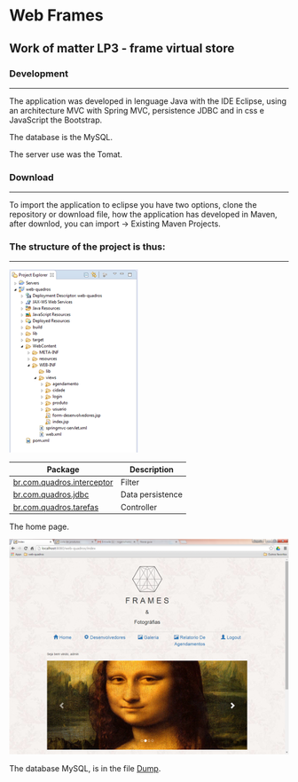 # Web Frames

## Work of matter LP3 - frame virtual store

### Development
***
The application was developed in lenguage Java with the IDE Eclipse, using an architecture MVC with Spring MVC, persistence JDBC and in css e JavaScript the Bootstrap. 

The database is the MySQL.

The server use was the Tomat.

### Download
***
To import the application to eclipse you have two options, clone the repository or download file, how the application has developed in Maven, after downlod, you can import -> Existing Maven Projects.

### The structure of the project is thus:
***
![web frame structure](img/wq-structure.png)

Package | Description
------------|------------
[br.com.quadros.interceptor](src/br/com/quadros/interceptor)| Filter
[br.com.quadros.jdbc](src/br/com/quadros/jdbc)| Data persistence
[br.com.quadros.tarefas](src/br/com/quadros/tarefas)| Controller

The home page.

![web frame index](img/wq-index.png)


The database MySQL, is in the file [Dump](database/Dump20170216.sql).
